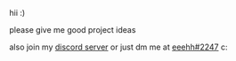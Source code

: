 hii :)

please give me good project ideas

also join my [discord server](https://discord.gg/DH6hDMHsds) or just dm me at [eeehh#2247](https://discord.com/users/281665697593950209) c:
